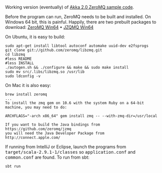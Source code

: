 Working version (eventually) of [Akka 2.0 ZeroMQ sample code](http://doc.akka.io/docs/akka/2.0/scala/zeromq.html).

Before the program can run, ZeroMQ needs to be built and installed. On Windows 64 bit, this is painful.
Happily, there are two prebuilt packages to download:
[ZeroMQ Win64](http://miru.hk/archive/ZeroMQ-2.1.10-win64.exe) &bull;
[JZQMQ Win64](http://miru.hk/archive/JZMQ-2.1.10-win64.exe)

On Ubuntu, it is easy to build:

````
sudo apt-get install libtool autoconf automake uuid-dev e2fsprogs
git clone git://github.com/zeromq/libzmq.git
cd libzmq
#less README
#less INSTALL
./autogen.sh && ./configure && make && sudo make install
sudo mv src/.libs/libzmq.so /usr/lib
sudo ldconfig -v
````

On Mac it is also easy:

````
brew install zeromq
...
To install the zmq gem on 10.6 with the system Ruby on a 64-bit machine, you may need to do:

ARCHFLAGS="-arch x86_64" gem install zmq -- --with-zmq-dir=/usr/local

If you want to build the Java bindings from https://github.com/zeromq/jzmq
you will need the Java Developer Package from http://connect.apple.com/
````

If running from IntelliJ or Eclipse, launch the programs from <tt>target/scala-2.9.1-1/classes</tt> so <tt>application.conf</tt> and <tt>common.conf</tt> are found.
To run from sbt:

````
sbt run
````
